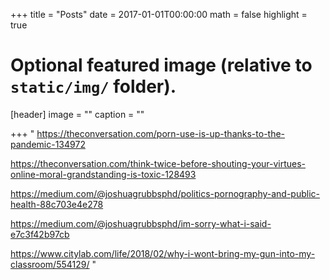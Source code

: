 +++
title = "Posts"
date = 2017-01-01T00:00:00
math = false
highlight = true

# Optional featured image (relative to `static/img/` folder).
[header]
image = ""
caption = ""

+++
"
https://theconversation.com/porn-use-is-up-thanks-to-the-pandemic-134972

https://theconversation.com/think-twice-before-shouting-your-virtues-online-moral-grandstanding-is-toxic-128493

https://medium.com/@joshuagrubbsphd/politics-pornography-and-public-health-88c703e4e278

https://medium.com/@joshuagrubbsphd/im-sorry-what-i-said-e7c3f42b97cb

https://www.citylab.com/life/2018/02/why-i-wont-bring-my-gun-into-my-classroom/554129/
"
